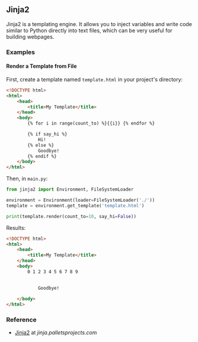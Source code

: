 ## Jinja2

Jinja2 is a templating engine. It allows you to inject variables and write code similar to Python directly into text files, which can be very useful for building webpages.

### Examples

#### Render a Template from File

First, create a template named `template.html` in your project's directory:
```html
<!DOCTYPE html>
<html>
    <head>
        <title>My Template</title>
    </head>
    <body>
        {% for i in range(count_to) %}{{i}} {% endfor %}

        {% if say_hi %}
            Hi!
        {% else %}
            Goodbye!
        {% endif %}
    </body>
</html>
```

Then, in `main.py`:

```python
from jinja2 import Environment, FileSystemLoader

environment = Environment(loader=FileSystemLoader('./'))
template = environment.get_template('template.html')

print(template.render(count_to=10, say_hi=False))
```

Results:

```html
<!DOCTYPE html>
<html>
    <head>
        <title>My Template</title>
    </head>
    <body>
        0 1 2 3 4 5 6 7 8 9 

        
            Goodbye!
        
    </body>
</html>
```


### Reference

-   [Jinja2](https://jinja.palletsprojects.com/en/3.1.x/) at _jinja.palletsprojects.com_
